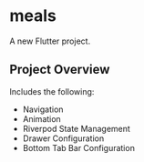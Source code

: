 # meals

A new Flutter project.

## Project Overview

Includes the following:
- Navigation
- Animation
- Riverpod State Management
- Drawer Configuration
- Bottom Tab Bar Configuration
